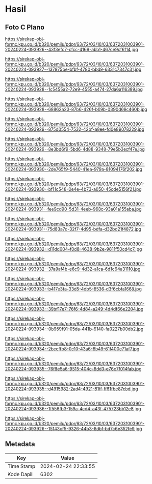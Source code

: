 # Hasil

## Foto C Plano

https://sirekap-obj-formc.kpu.go.id/b320/pemilu/pdpr/63/72/03/10/03/6372031003901-20240224-093926--43f3efc7-cfcc-4169-abb1-467ce9cf6f14.jpg

https://sirekap-obj-formc.kpu.go.id/b320/pemilu/pdpr/63/72/03/10/03/6372031003901-20240224-093927--137875be-bfbf-4780-bbd9-6331c7347c31.jpg

https://sirekap-obj-formc.kpu.go.id/b320/pemilu/pdpr/63/72/03/10/03/6372031003901-20240224-093928--1c5455a2-72e9-4555-a474-27da6a116389.jpg

https://sirekap-obj-formc.kpu.go.id/b320/pemilu/pdpr/63/72/03/10/03/6372031003901-20240224-093928--68862a23-87b6-426f-b09b-0390d69c460b.jpg

https://sirekap-obj-formc.kpu.go.id/b320/pemilu/pdpr/63/72/03/10/03/6372031003901-20240224-093929--875d0554-7532-42bf-a8ee-fd0e89078229.jpg

https://sirekap-obj-formc.kpu.go.id/b320/pemilu/pdpr/63/72/03/10/03/6372031003901-20240224-093929--8e3bd6f9-5bd6-4d88-9348-79e5b3ecf47e.jpg

https://sirekap-obj-formc.kpu.go.id/b320/pemilu/pdpr/63/72/03/10/03/6372031003901-20240224-093930--2de765f9-5440-41ea-979a-81094176f202.jpg

https://sirekap-obj-formc.kpu.go.id/b320/pemilu/pdpr/63/72/03/10/03/6372031003901-20240224-093930--bf11c548-0e4e-4b73-a050-45cde5156f21.jpg

https://sirekap-obj-formc.kpu.go.id/b320/pemilu/pdpr/63/72/03/10/03/6372031003901-20240224-093931--fee9cd90-5d31-4eeb-968c-93a01a155aba.jpg

https://sirekap-obj-formc.kpu.go.id/b320/pemilu/pdpr/63/72/03/10/03/6372031003901-20240224-093931--75d83a7d-32f7-4d95-bdfa-d32bd21f4872.jpg

https://sirekap-obj-formc.kpu.go.id/b320/pemilu/pdpr/63/72/03/10/03/6372031003901-20240224-093932--d11dd004-f0d8-4638-9b2e-9811f50cd4c7.jpg

https://sirekap-obj-formc.kpu.go.id/b320/pemilu/pdpr/63/72/03/10/03/6372031003901-20240224-093932--37a9af4b-e6c9-4d32-a1ca-6d1c64a31110.jpg

https://sirekap-obj-formc.kpu.go.id/b320/pemilu/pdpr/63/72/03/10/03/6372031003901-20240224-093933--b417e3fa-33d5-4db5-8536-d3f6cbfa1668.jpg

https://sirekap-obj-formc.kpu.go.id/b320/pemilu/pdpr/63/72/03/10/03/6372031003901-20240224-093933--39bf17e7-76f6-4d84-a249-4d4df66e2204.jpg

https://sirekap-obj-formc.kpu.go.id/b320/pemilu/pdpr/63/72/03/10/03/6372031003901-20240224-093934--0b959f91-05da-441b-9140-fa0227b00db2.jpg

https://sirekap-obj-formc.kpu.go.id/b320/pemilu/pdpr/63/72/03/10/03/6372031003901-20240224-093934--2bccffb8-0c10-43a6-8b49-61f400e71af7.jpg

https://sirekap-obj-formc.kpu.go.id/b320/pemilu/pdpr/63/72/03/10/03/6372031003901-20240224-093935--76f8e5a6-9515-404c-8dd3-e76c7f014fab.jpg

https://sirekap-obj-formc.kpu.go.id/b320/pemilu/pdpr/63/72/03/10/03/6372031003901-20240224-093935--d4915982-2ad4-4921-81ff-ff61fbe87cbd.jpg

https://sirekap-obj-formc.kpu.go.id/b320/pemilu/pdpr/63/72/03/10/03/6372031003901-20240224-093936--1f556fb3-159a-4cd4-a43f-475723bb12e8.jpg

https://sirekap-obj-formc.kpu.go.id/b320/pemilu/pdpr/63/72/03/10/03/6372031003901-20240224-093926--15143cf5-9326-44b3-8dbf-bd7c6e352fe9.jpg


## Metadata

| Key        | Value               |
| ---------- | ------------------- |
| Time Stamp | 2024-02-24 22:33:55 |
| Kode Dapil | 6302                |



